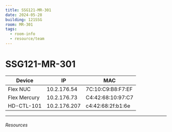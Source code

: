 ```yaml
---
title: SSG121-MR-301
date: 2024-05-28
building: 121SSG
room: MR-301
tags:
  - room-info
  - resource/team
---
```


# SSG121-MR-301


Device       | IP           | MAC 
------------ | ------------ | ----------------- 
Flex NUC     | 10.2.176.54  | 7C:10:C9:B8:F7:EF 
Flex Mercury | 10.2.176.73  | C4:42:68:10:97:C7 
HD-CTL-101   | 10.2.176.207 | c4:42:68:2f:b1:6e

---

###### Resources
